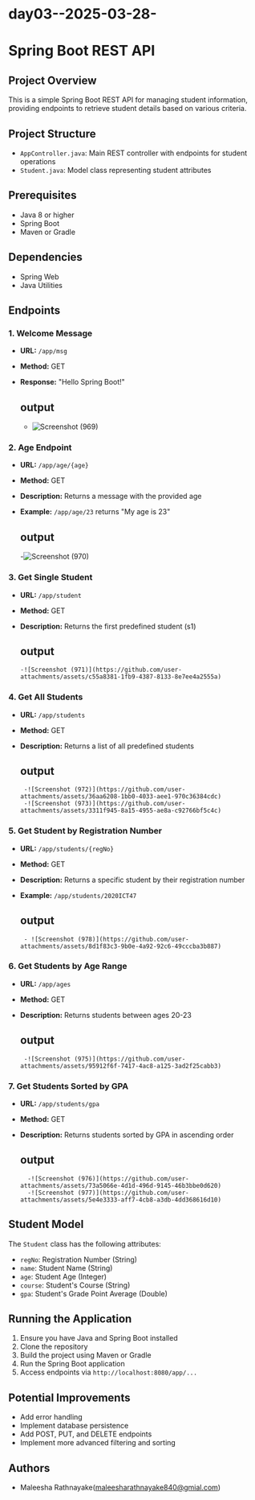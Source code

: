# day03--2025-03-28-
# Spring Boot REST API

## Project Overview
This is a simple Spring Boot REST API for managing student information, providing endpoints to retrieve student details based on various criteria.

## Project Structure
- `AppController.java`: Main REST controller with endpoints for student operations
- `Student.java`: Model class representing student attributes

## Prerequisites
- Java 8 or higher
- Spring Boot
- Maven or Gradle

## Dependencies
- Spring Web
- Java Utilities

## Endpoints

### 1. Welcome Message
- **URL:** `/app/msg`
- **Method:** GET
- **Response:** "Hello Spring Boot!"
    ## output
  
   - ![Screenshot (969)](https://github.com/user-attachments/assets/9fa1de4c-b641-4cf1-90ac-c29ab3e18e42)

### 2. Age Endpoint
- **URL:** `/app/age/{age}`
- **Method:** GET
- **Description:** Returns a message with the provided age
- **Example:** `/app/age/23` returns "My age is 23"
    ## output

     -![Screenshot (970)](https://github.com/user-attachments/assets/a7b892f3-c05d-47c8-900c-955820880baf)

      
### 3. Get Single Student
- **URL:** `/app/student`
- **Method:** GET
- **Description:** Returns the first predefined student (s1)
    ## output

      -![Screenshot (971)](https://github.com/user-attachments/assets/c55a8381-1fb9-4387-8133-8e7ee4a2555a)


### 4. Get All Students
- **URL:** `/app/students`
- **Method:** GET
- **Description:** Returns a list of all predefined students
    ## output

       -![Screenshot (972)](https://github.com/user-attachments/assets/36aa6208-1bb0-4033-aee1-970c36384cdc)
       -![Screenshot (973)](https://github.com/user-attachments/assets/3311f945-8a15-4955-ae8a-c92766bf5c4c)



### 5. Get Student by Registration Number
- **URL:** `/app/students/{regNo}`
- **Method:** GET
- **Description:** Returns a specific student by their registration number
- **Example:** `/app/students/2020ICT47`
     ## output

       - ![Screenshot (978)](https://github.com/user-attachments/assets/8d1f83c3-9b0e-4a92-92c6-49cccba3b887)


### 6. Get Students by Age Range
- **URL:** `/app/ages`
- **Method:** GET
- **Description:** Returns students between ages 20-23
     ## output

       -![Screenshot (975)](https://github.com/user-attachments/assets/95912f6f-7417-4ac8-a125-3ad2f25cabb3)


### 7. Get Students Sorted by GPA
- **URL:** `/app/students/gpa`
- **Method:** GET
- **Description:** Returns students sorted by GPA in ascending order
     ## output

        -![Screenshot (976)](https://github.com/user-attachments/assets/73a5066e-4d1d-496d-9145-46b3bbe0d620)
        -![Screenshot (977)](https://github.com/user-attachments/assets/5e4e3333-aff7-4cb8-a3db-4dd368616d10)


## Student Model
The `Student` class has the following attributes:
- `regNo`: Registration Number (String)
- `name`: Student Name (String)
- `age`: Student Age (Integer)
- `course`: Student's Course (String)
- `gpa`: Student's Grade Point Average (Double)


## Running the Application
1. Ensure you have Java and Spring Boot installed
2. Clone the repository
3. Build the project using Maven or Gradle
4. Run the Spring Boot application
5. Access endpoints via `http://localhost:8080/app/...`

## Potential Improvements
- Add error handling
- Implement database persistence
- Add POST, PUT, and DELETE endpoints
- Implement more advanced filtering and sorting

## Authors
- Maleesha Rathnayake(maleesharathnayake840@gmial.com)
